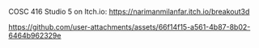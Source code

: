 COSC 416 Studio 5 on Itch.io: https://narimanmilanfar.itch.io/breakout3d

https://github.com/user-attachments/assets/66f14f15-a561-4b87-8b02-6464b962329e



